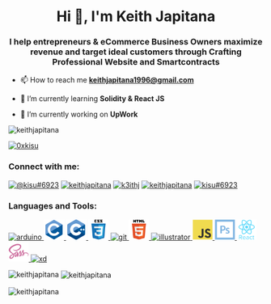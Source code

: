 <h1 align="center">Hi 👋, I'm Keith Japitana</h1>
<h3 align="center">I help entrepreneurs & eCommerce Business Owners maximize revenue and target ideal customers through Crafting Professional Website and Smartcontracts</h3>

- 📫 How to reach me **keithjapitana1996@gmail.com**

- 🌱 I’m currently learning **Solidity & React JS**

- 🔭 I’m currently working on **UpWork**

<p align="left"> <img src="https://komarev.com/ghpvc/?username=keithjapitana&label=Profile%20views&color=0e75b6&style=flat" alt="keithjapitana" /> </p>

<p align="left"> <a href="https://twitter.com/0xkisu" target="blank"><img src="https://img.shields.io/twitter/follow/0xkisu?logo=twitter&style=for-the-badge" alt="0xkisu" /></a> </p>

<h3 align="left">Connect with me:</h3>
<p align="left">
<a href="https://twitter.com/@0xKisu" target="blank"><img align="center" src="https://raw.githubusercontent.com/rahuldkjain/github-profile-readme-generator/master/src/images/icons/Social/twitter.svg" alt="@kisu#6923" height="30" width="40" /></a>
<a href="https://linkedin.com/in/keithjapitana" target="blank"><img align="center" src="https://raw.githubusercontent.com/rahuldkjain/github-profile-readme-generator/master/src/images/icons/Social/linked-in-alt.svg" alt="keithjapitana" height="30" width="40" /></a>
<a href="https://fb.com/k3ithj" target="blank"><img align="center" src="https://raw.githubusercontent.com/rahuldkjain/github-profile-readme-generator/master/src/images/icons/Social/facebook.svg" alt="k3ithj" height="30" width="40" /></a>
<a href="https://instagram.com/keithjapitana" target="blank"><img align="center" src="https://raw.githubusercontent.com/rahuldkjain/github-profile-readme-generator/master/src/images/icons/Social/instagram.svg" alt="keithjapitana" height="30" width="40" /></a>
<a href="https://discord.gg/kisu#6923" target="blank"><img align="center" src="https://raw.githubusercontent.com/rahuldkjain/github-profile-readme-generator/master/src/images/icons/Social/discord.svg" alt="kisu#6923" height="30" width="40" /></a>
</p>

<h3 align="left">Languages and Tools:</h3>
<p align="left"> <a href="https://www.arduino.cc/" target="_blank" rel="noreferrer"> <img src="https://cdn.worldvectorlogo.com/logos/arduino-1.svg" alt="arduino" width="40" height="40"/> </a> <a href="https://www.cprogramming.com/" target="_blank" rel="noreferrer"> <img src="https://raw.githubusercontent.com/devicons/devicon/master/icons/c/c-original.svg" alt="c" width="40" height="40"/> </a> <a href="https://www.w3schools.com/cpp/" target="_blank" rel="noreferrer"> <img src="https://raw.githubusercontent.com/devicons/devicon/master/icons/cplusplus/cplusplus-original.svg" alt="cplusplus" width="40" height="40"/> </a> <a href="https://www.w3schools.com/css/" target="_blank" rel="noreferrer"> <img src="https://raw.githubusercontent.com/devicons/devicon/master/icons/css3/css3-original-wordmark.svg" alt="css3" width="40" height="40"/> </a> <a href="https://git-scm.com/" target="_blank" rel="noreferrer"> <img src="https://www.vectorlogo.zone/logos/git-scm/git-scm-icon.svg" alt="git" width="40" height="40"/> </a> <a href="https://www.w3.org/html/" target="_blank" rel="noreferrer"> <img src="https://raw.githubusercontent.com/devicons/devicon/master/icons/html5/html5-original-wordmark.svg" alt="html5" width="40" height="40"/> </a> <a href="https://www.adobe.com/in/products/illustrator.html" target="_blank" rel="noreferrer"> <img src="https://www.vectorlogo.zone/logos/adobe_illustrator/adobe_illustrator-icon.svg" alt="illustrator" width="40" height="40"/> </a> <a href="https://developer.mozilla.org/en-US/docs/Web/JavaScript" target="_blank" rel="noreferrer"> <img src="https://raw.githubusercontent.com/devicons/devicon/master/icons/javascript/javascript-original.svg" alt="javascript" width="40" height="40"/> </a> <a href="https://www.photoshop.com/en" target="_blank" rel="noreferrer"> <img src="https://raw.githubusercontent.com/devicons/devicon/master/icons/photoshop/photoshop-line.svg" alt="photoshop" width="40" height="40"/> </a> <a href="https://reactjs.org/" target="_blank" rel="noreferrer"> <img src="https://raw.githubusercontent.com/devicons/devicon/master/icons/react/react-original-wordmark.svg" alt="react" width="40" height="40"/> </a> <a href="https://sass-lang.com" target="_blank" rel="noreferrer"> <img src="https://raw.githubusercontent.com/devicons/devicon/master/icons/sass/sass-original.svg" alt="sass" width="40" height="40"/> </a> <a href="https://www.adobe.com/products/xd.html" target="_blank" rel="noreferrer"> <img src="https://cdn.worldvectorlogo.com/logos/adobe-xd.svg" alt="xd" width="40" height="40"/> </a> </p>

<p><img align="left" src="https://github-readme-stats.vercel.app/api/top-langs?username=keithjapitana&show_icons=true&locale=en&layout=compact" alt="keithjapitana" /></p>

<p>&nbsp;<img align="center" src="https://github-readme-stats.vercel.app/api?username=keithjapitana&show_icons=true&locale=en" alt="keithjapitana" /></p>

<p><img align="center" src="https://github-readme-streak-stats.herokuapp.com/?user=keithjapitana&" alt="keithjapitana" /></p>
